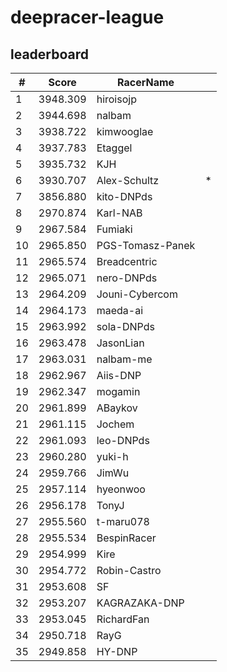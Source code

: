 # deepracer-league

## leaderboard

<!-- leaderboard -->
| # | Score | RacerName |   |
| - | ----- | --------- | - |
| 1 | 3948.309 | hiroisojp | |
| 2 | 3944.698 | nalbam | |
| 3 | 3938.722 | kimwooglae | |
| 4 | 3937.783 | Etaggel | |
| 5 | 3935.732 | KJH | |
| 6 | 3930.707 | Alex-Schultz | * |
| 7 | 3856.880 | kito-DNPds | |
| 8 | 2970.874 | Karl-NAB | |
| 9 | 2967.584 | Fumiaki | |
| 10 | 2965.850 | PGS-Tomasz-Panek | |
| 11 | 2965.574 | Breadcentric | |
| 12 | 2965.071 | nero-DNPds | |
| 13 | 2964.209 | Jouni-Cybercom | |
| 14 | 2964.173 | maeda-ai | |
| 15 | 2963.992 | sola-DNPds | |
| 16 | 2963.478 | JasonLian | |
| 17 | 2963.031 | nalbam-me | |
| 18 | 2962.967 | Aiis-DNP | |
| 19 | 2962.347 | mogamin | |
| 20 | 2961.899 | ABaykov | |
| 21 | 2961.115 | Jochem | |
| 22 | 2961.093 | leo-DNPds | |
| 23 | 2960.280 | yuki-h | |
| 24 | 2959.766 | JimWu | |
| 25 | 2957.114 | hyeonwoo | |
| 26 | 2956.178 | TonyJ | |
| 27 | 2955.560 | t-maru078 | |
| 28 | 2955.534 | BespinRacer | |
| 29 | 2954.999 | Kire | |
| 30 | 2954.772 | Robin-Castro | |
| 31 | 2953.608 | SF | |
| 32 | 2953.207 | KAGRAZAKA-DNP | |
| 33 | 2953.045 | RichardFan | |
| 34 | 2950.718 | RayG | |
| 35 | 2949.858 | HY-DNP | |
